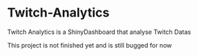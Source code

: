 # Twitch-Analytics
Twitch Analytics is a ShinyDashboard that analyse Twitch Datas


This project is not finished yet and is still bugged for now

